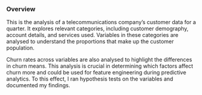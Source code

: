 ### Overview

This is the analysis of a telecommunications company’s customer data for a quarter. It explores relevant categories, including customer demography, account details, and services used. Variables in these categories are analysed to understand the proportions that make up the customer population.

Churn rates across variables are also analysed to highlight the differences in churn means. This analysis is crucial in determining which factors affect churn more and could be used for feature engineering during predictive analytics. To this effect, I ran hypothesis tests on the variables and documented my findings.
